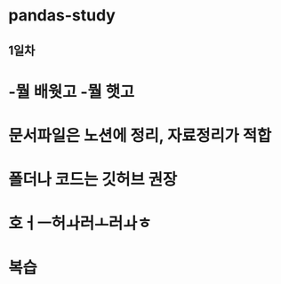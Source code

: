 # pandas-study

## 1일차

# -뭘 배웟고 -뭘 햇고

# 문서파일은 노션에 정리, 자료정리가 적합

# 폴더나 코드는 깃허브 권장

# 호ㅓㅡ허ㅘ러ㅗ러ㅘㅎ

# 복습
